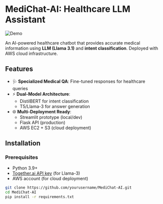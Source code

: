 # MediChat-AI: Healthcare LLM Assistant

![Demo](https://ai-health-chatbot.streamlit.app/?text=MediChat-AI+Demo) <!-- Add actual demo GIF/screenshot -->

An AI-powered healthcare chatbot that provides accurate medical information using **LLM (Llama 3.1)** and **intent classification**. Deployed with AWS cloud infrastructure.

## Features
- 🩺 **Specialized Medical QA**: Fine-tuned responses for healthcare queries
- ⚡ **Dual-Model Architecture**: 
  - DistilBERT for intent classification
  - T5/Llama-3 for answer generation
- 🌐 **Multi-Deployment Ready**:
  - Streamlit prototype (local/dev)
  - Flask API (production)
  - AWS EC2 + S3 (cloud deployment)

## Installation

### Prerequisites
- Python 3.9+
- [Together.ai API key](https://together.ai) (for Llama-3)
- AWS account (for cloud deployment)

```bash
git clone https://github.com/yourusername/MediChat-AI.git
cd MediChat-AI
pip install -r requirements.txt
